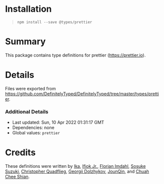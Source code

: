 # Installation

> `npm install --save @types/prettier`

# Summary

This package contains type definitions for prettier (https://prettier.io).

# Details

Files were exported from https://github.com/DefinitelyTyped/DefinitelyTyped/tree/master/types/prettier.

### Additional Details

* Last updated: Sun, 10 Apr 2022 01:31:17 GMT
* Dependencies: none
* Global values: `prettier`

# Credits

These definitions were written
by [Ika](https://github.com/ikatyang), [Ifiok Jr.](https://github.com/ifiokjr), [Florian Imdahl](https://github.com/ffflorian), [Sosuke Suzuki](https://github.com/sosukesuzuki), [Christopher Quadflieg](https://github.com/Shinigami92), [Georgii Dolzhykov](https://github.com/thorn0), [JounQin](https://github.com/JounQin),
and [Chuah Chee Shian](https://github.com/shian15810).
